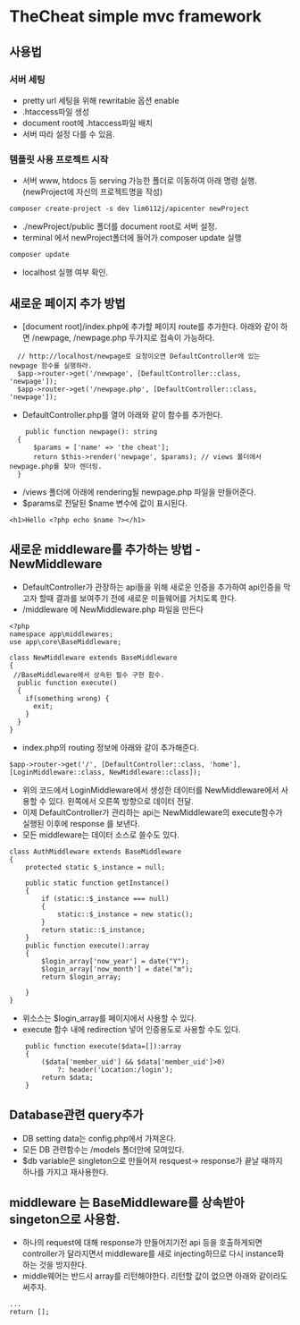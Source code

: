 # TheCheat simple mvc framework
## 사용법
### 서버 세팅
* pretty url 세팅을 위해 rewritable 옵션 enable
* .htaccess파일 생성
* document root에 .htaccess파일 배치
* 서버 따라 설정 다를 수 있음.
### 템플릿 사용 프로젝트 시작
* 서버 www, htdocs 등 serving 가능한 폴더로 이동하여 아래 명령 실행. (newProject에 자신의 프로젝트명을 작성)
```
composer create-project -s dev lim6112j/apicenter newProject
```
* ./newProject/public 폴더를 document root로 서버 설정.
* terminal 에서 newProject폴더에 들어가 composer update  실행
```shell
composer update
```
* localhost  실행 여부 확인.

## 새로운 페이지 추가 방법 
  * [document root]/index.php에 추가할 페이지 route를 추가한다. 아래와 같이 하면 /newpage, /newpage.php 두가지로 접속이 가능하다.
  
```
  // http://localhost/newpage로 요청이오면 DefaultController에 있는 newpage 함수를 실행하라.
  $app->router->get('/newpage', [DefaultController::class, 'newpage']); 
  $app->router->get('/newpage.php', [DefaultController::class, 'newpage']);
  ```

  * DefaultController.php를 열어 아래와 같이 함수를 추가한다.
  ```
      public function newpage(): string
    {
        $params = ['name' => 'the cheat'];
        return $this->render('newpage', $params); // views 폴더에서 newpage.php를 찾아 렌더링.
    }
  ```

  * /views 폴더에 아래에 rendering될 newpage.php 파일을 만들어준다.
  * $params로 전달된 $name 변수에 값이 표시된다.
  ```
  <h1>Hello <?php echo $name ?></h1>
  ```
## 새로운 middleware를 추가하는 방법 - NewMiddleware
  * DefaultController가 관장하는  api들을 위해 새로운 인증을 추가하여 api인증을 막고자 할때 결과를 보여주기 전에 새로운 미들웨어를 거치도록 한다.
  * /middleware 에 NewMiddleware.php 파일을 만든다
  ```
  <?php
  namespace app\middlewares;
  use app\core\BaseMiddleware;
  
  class NewMiddleware extends BaseMiddleware
  {
   //BaseMiddleware에서 상속된 필수 구현 함수.
    public function execute()
    {
      if(something wrong) {
        exit;
      }
    }
  }
  ```
  * index.php의 routing 정보에 아래와 같이 추가해준다. 
  ```
$app->router->get('/', [DefaultController::class, 'home'],[LoginMiddleware::class, NewMiddleware::class]);
  ```

  * 위의 코드에서 LoginMiddleware에서 생성한 데이터를 NewMiddleware에서 사용할 수 있다. 왼쪽에서 오른쪽 방향으로 데이터 전달.
  * 이제 DefaultController가 관리하는 api는 NewMiddleware의 execute함수가 실행된 이후에 response 를 보낸다.
  * 모든 middleware는 데이터 소스로 쓸수도 있다.

```
class AuthMiddleware extends BaseMiddleware
{
    protected static $_instance = null;

    public static function getInstance()
    {
        if (static::$_instance === null)
        {
            static::$_instance = new static();
        }
        return static::$_instance;
    }
    public function execute():array
    {
        $login_array['now_year'] = date("Y");
        $login_array['now_month'] = date("m");
        return $login_array;
        
    }
}
```
  * 위소스는 $login_array를 페이지에서 사용할 수 있다.
  *  execute 함수 내에 redirection 넣어 인증용도로 사용할 수도 있다.
```phpt
    public function execute($data=[]):array
    {
        ($data['member_uid'] && $data['member_uid']>0)
            ?: header('Location:/login');
        return $data;
    }

```
## Database관련 query추가 
  * DB setting data는 config.php에서 가져온다.
  * 모든 DB 관련함수는 /models 폴더안에 모여있다.
  * $db variable은 singleton으로 만들어져 resquest-> response가 끝날 때까지 하나를 가지고 재사용한다.

## middleware 는 BaseMiddleware를 상속받아 singeton으로 사용함. 
 * 하나의 request에 대해 response가 만들어지기전 api 등을 호출하게되면 controller가 달라지면서 middleware를 새로 injecting하므로 다시 instance화 하는 것을 방지한다.
 * middle웨어는 반드시 array를 리턴해야한다. 리턴할 값이 없으면 아래와 같이라도 써주자.
```phpt
...
return [];
```
